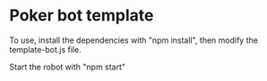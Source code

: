 # Poker bot template

To use, install the dependencies with "npm install", then modify the template-bot.js file.

Start the robot with "npm start"
